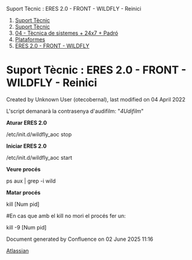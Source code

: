 Suport Tècnic : ERES 2.0 - FRONT - WILDFLY - Reinici  

1.  [Suport Tècnic](index.html)
2.  [Suport Tècnic](13893782.html)
3.  [04 - Tècnica de sistemes + 24x7 + Padró](26313202.html)
4.  [Plataformes](Plataformes_41520520.html)
5.  [ERES 2.0 - FRONT - WILDFLY](ERES-2.0---FRONT---WILDFLY_41520799.html)

Suport Tècnic : ERES 2.0 - FRONT - WILDFLY - Reinici
====================================================

Created by Unknown User (otecobernal), last modified on 04 April 2022

  

L'script demanarà la contrasenya d'audifilm: "_4Udifilm_"

**Aturar ERES 2.0**

/etc/init.d/wildfly\_aoc stop

**Iniciar ERES 2.0**

/etc/init.d/wildfly\_aoc start

**Veure procés**

ps aux | grep -i wild

**Matar procés**

kill \[Num pid\]

#En cas que amb el kill no mori el procés fer un:

kill -9 \[Num pid\]

  

  

Document generated by Confluence on 02 June 2025 11:16

[Atlassian](http://www.atlassian.com/)
